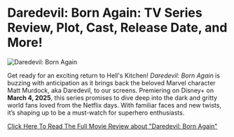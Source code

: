 # Daredevil: Born Again: TV Series Review, Plot, Cast, Release Date, and More!

![Daredevil: Born Again](https://inkbd.com/wp-content/uploads/2025/02/fdgert444.webp)

Get ready for an exciting return to Hell's Kitchen! *Daredevil: Born Again* is buzzing with anticipation as it brings back the beloved Marvel character Matt Murdock, aka Daredevil, to our screens. Premiering on Disney+ on **March 4, 2025**, this series promises to dive deep into the dark and gritty world fans loved from the Netflix days. With familiar faces and new twists, it’s shaping up to be a must-watch for superhero enthusiasts.

[Click Here To Read The Full Movie Review about "Daredevil: Born Again" ](https://inkbd.com/daredevil-born-again-tv-series-review)
